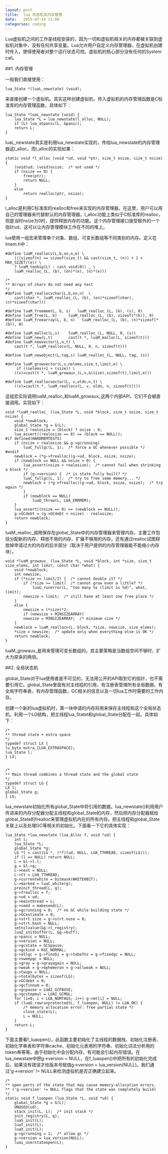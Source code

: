```yaml
---
layout: post
title:  lua 状态机及内存管理
date:   2015-07-10 11:00
categories: coding
---
```


Lua虚拟机之间的工作是线程安装的，因为一切和虚拟机相关的内存都被关联到虚拟机对象中，没有任何共享变量。Lua允许用户自定义内存管理器，在虚拟机创建时传入，使得使用者对整个运行状态可控。虚拟机的核心部分没有任何的System call。

##1. 内存管理

一般我们直接使用：

	lua_State *(luaL_newstate) (void);

来直接创建一个虚拟机。其实这样创建虚拟机，传入虚拟机的内存管理函数是C标准库的内存管理函数，具体如下：

	lua_State *luaL_newstate (void) {
  		lua_State *L = lua_newstate(l_alloc, NULL);
  		if (L) lua_atpanic(L, &panic);
  		return L;
	}

luaL_newstate其实是利用lua_newstate实现的，传给lua_newstate的内存管理器这l_alloc，而l_alloc的实现如果：

	static void *l_alloc (void *ud, void *ptr, size_t osize, size_t nsize) {
  		(void)ud; (void)osize;  /* not used */
  		if (nsize == 0) {
    		free(ptr);
    		return NULL;
  		}
  		else
    		return realloc(ptr, nsize);
	}

l_alloc是利用C标准库的realloc和free来实现的内存管理器。在这里，用户可以用自己的管理器来代替默认的内存管理器。l_alloc功能上类似于C标准库的realloc，但是当时nsize为0时，提供释放内存的功能。这个内存管理接口接受额外的一个指针ud，这可以让内存管理模块工作在不同的堆上。

lua使用一组宏来管理单个对象、数组、可变长数组等不同类别的内存。定义在lmem.h中：

	#define luaM_reallocv(L,b,on,n,e) \
  		(((sizeof(n) >= sizeof(size_t) && cast(size_t, (n)) + 1 > MAX_SIZET/(e)) \
      	? luaM_toobig(L) : cast_void(0)) , \
   		luaM_realloc_(L, (b), (on)*(e), (n)*(e)))

   	/*
	** Arrays of chars do not need any test
	*/
	#define luaM_reallocvchar(L,b,on,n)  \
    	cast(char *, luaM_realloc_(L, (b), (on)*sizeof(char), (n)*sizeof(char)))

	#define luaM_freemem(L, b, s)	luaM_realloc_(L, (b), (s), 0)
	#define luaM_free(L, b)		luaM_realloc_(L, (b), sizeof(*(b)), 0)
	#define luaM_freearray(L, b, n)   luaM_realloc_(L, (b), (n)*sizeof(*(b)), 0)

	#define luaM_malloc(L,s)	luaM_realloc_(L, NULL, 0, (s))
	#define luaM_new(L,t)		cast(t *, luaM_malloc(L, sizeof(t)))
	#define luaM_newvector(L,n,t) \
		cast(t *, luaM_reallocv(L, NULL, 0, n, sizeof(t)))

	#define luaM_newobject(L,tag,s)	luaM_realloc_(L, NULL, tag, (s))

	#define luaM_growvector(L,v,nelems,size,t,limit,e) \
         if ((nelems)+1 > (size)) \
        ((v)=cast(t *, luaM_growaux_(L,v,&(size),sizeof(t),limit,e)))

	#define luaM_reallocvector(L, v,oldn,n,t) \
   		((v)=cast(t *, luaM_reallocv(L, v, oldn, n, sizeof(t))))

这组宏实际调用luaM_realloc_和luaM_growaux_这两个内部API，它们不会被直接调用。实现如下：

	void *luaM_realloc_ (lua_State *L, void *block, size_t osize, size_t nsize) {
  		void *newblock;
  		global_State *g = G(L);
  		size_t realosize = (block) ? osize : 0;
  		lua_assert((realosize == 0) == (block == NULL));
	#if defined(HARDMEMTESTS)
  		if (nsize > realosize && g->gcrunning)
    		luaC_fullgc(L, 1);  /* force a GC whenever possible */
	#endif
  		newblock = (*g->frealloc)(g->ud, block, osize, nsize);
  		if (newblock == NULL && nsize > 0) {
    		lua_assert(nsize > realosize);  /* cannot fail when shrinking a block */
    		if (g->version) {  /* is state fully built? */
      		luaC_fullgc(L, 1);  /* try to free some memory... */
      		newblock = (*g->frealloc)(g->ud, block, osize, nsize);  /* try again */
    		}
    		if (newblock == NULL)
      			luaD_throw(L, LUA_ERRMEM);
  		}
  		lua_assert((nsize == 0) == (newblock == NULL));
  		g->GCdebt = (g->GCdebt + nsize) - realosize;
  		return newblock;
	}

luaM_realloc_调用保存在global_State中的内存管理器来管理内存。主要工作包括分配新的内存、释放不用的内存、扩展不够用的内存，还有通过realloc试图释放掉申请过大的内存的后半部分（取决于用户提供的内存管理器能不能缩小内存块）。

	void *luaM_growaux_ (lua_State *L, void *block, int *size, size_t size_elems, int limit, const char *what) {
  		void *newblock;
  		int newsize;
  		if (*size >= limit/2) {  /* cannot double it? */
    		if (*size >= limit)  /* cannot grow even a little? */
      			luaG_runerror(L, "too many %s (limit is %d)", what, limit);
    		newsize = limit;  /* still have at least one free place */
  		}
  		else {
    		newsize = (*size)*2;
    		if (newsize < MINSIZEARRAY)
      		newsize = MINSIZEARRAY;  /* minimum size */
  		}
  		newblock = luaM_reallocv(L, block, *size, newsize, size_elems);
  		*size = newsize;  /* update only when everything else is OK */
  		return newblock;
	}

luaM_growaux_是用来管理可变长数组的。其主要策略是当数组空间不够时，扩大为原来的两倍。

##2. 全局状态机

global_State对于lua使用者是不可见的，无法用公开的API取到它的指针，也不需要引用它。global_State里面有对主线程的引用，有注册表管理所有全局数据，有全局字符串表，有内存管理函数，GC相关的信息以及一切lua工作时需要的工作内存。

创建一个新的lua虚拟机时，第一块申请的内存将用来保存主线程和这个全局状态机。利用一个LG结构，把主线程lua_Statet和global_State分配在一起。具体如下：

	/*
	** thread state + extra space
	*/
	typedef struct LX {
  	lu_byte extra_[LUA_EXTRASPACE];
  	lua_State l;
	} LX;


	/*
	** Main thread combines a thread state and the global state
	*/
	typedef struct LG {
  	LX l;
  	global_State g;
	} LG;

lua_newstate初始化所有global_State中将引用的数据。lua_newstate()利用用户传进来的内存分配器分配主线程和global_State的内存，然后把内存分配器赋给global_State的frealloc来管理虚拟机内在的所有内存。把主线程和global_State关联上以及处理GC等相关的初始化。下面看一下它的具体实现：

	lua_State *lua_newstate (lua_Alloc f, void *ud) {
  		int i;
  		lua_State *L;
  		global_State *g;
  		LG *l = cast(LG *, (*f)(ud, NULL, LUA_TTHREAD, sizeof(LG)));
  		if (l == NULL) return NULL;
  		L = &l->l.l;
  		g = &l->g;
  		L->next = NULL;
 		L->tt = LUA_TTHREAD;
  		g->currentwhite = bitmask(WHITE0BIT);
  		L->marked = luaC_white(g);
  		preinit_thread(L, g);
  		g->frealloc = f;
  		g->ud = ud;
  		g->mainthread = L;
  		g->seed = makeseed(L);
  		g->gcrunning = 0;  /* no GC while building state */
  		g->GCestimate = 0;
  		g->strt.size = g->strt.nuse = 0;
  		g->strt.hash = NULL;
  		setnilvalue(&g->l_registry);
  		luaZ_initbuffer(L, &g->buff);
  		g->panic = NULL;
  		g->version = NULL;
  		g->gcstate = GCSpause;
  		g->gckind = KGC_NORMAL;
  		g->allgc = g->finobj = g->tobefnz = g->fixedgc = NULL;
  		g->sweepgc = NULL;
  		g->gray = g->grayagain = NULL;
  		g->weak = g->ephemeron = g->allweak = NULL;
  		g->twups = NULL;
  		g->totalbytes = sizeof(LG);
  		g->GCdebt = 0;
  		g->gcfinnum = 0;
  		g->gcpause = LUAI_GCPAUSE;
  		g->gcstepmul = LUAI_GCMUL;
  		for (i=0; i < LUA_NUMTAGS; i++) g->mt[i] = NULL;
  		if (luaD_rawrunprotected(L, f_luaopen, NULL) != LUA_OK) {
    		/* memory allocation error: free partial state */
    		close_state(L);
    		L = NULL;
  		}
  		return L;
	}

下面主要看f_luaopen()，此函数主要初始化了主线程的数据栈、初始化注册表、初始化字串表和字符串cache、初始化元表用的字符串、初始化词法分析用的token串等等。由于初始化中会分配内存，有可能会引起内存错误。在lua_newstate中把g->version = NULL，在f_luaopen()中把所有的初始化完成后，如果没有错误才给版本号赋值g->version = lua_version(NULL)。我们通过'g->version' != NULL来检测虚拟机是否正确建立起来。

	/*
	** open parts of the state that may cause memory-allocation errors.
	** ('g->version' != NULL flags that the state was completely build)
	*/
	static void f_luaopen (lua_State *L, void *ud) {
		global_State *g = G(L);
		UNUSED(ud);
  		stack_init(L, L);  /* init stack */
  		init_registry(L, g);
  		luaS_init(L);
  		luaT_init(L);
  		luaX_init(L);
  		g->gcrunning = 1;  /* allow gc */
  		g->version = lua_version(NULL);
  		luai_userstateopen(L);
	}
